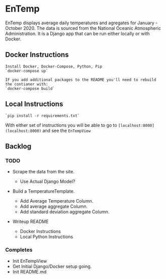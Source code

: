 # EnTemp
EnTemp displays average daily temperatures and agregates for January - October 2020.
The data is sourced from the National Oceanic Atmospheric Administration. 
It is a Django app that can be run either locally or with Docker.

## Docker Instructions
	Install Docker, Docker-Compose, Python, Pip 
	`docker-compose up`
	
	IF you add additional packages to the README you'll need to rebuild the contianer with: 
	`docker-compose build`
	
## Local Instructions
	`pip install -r requirements.txt`
	
With either set of instructions you will be able to go to `[localhost:8000](localhost:8000)` and see the `EnTempView`

## Backlog ##
### TODO ###
- Scrape the data from the site.
	- Use Actual Django Model? 
- Build a TemperatureTemplate.
	- Add Average Temperature Column.
	- Add average aggregate Column.
	- Add standard deviation aggregate Column.

- Writeup README
	- Docker Instructions
	- Local Python Instructions
### Completes ###
- Init EnTempView
- Get Initial Django/Docker setup going.
- Init README.md
